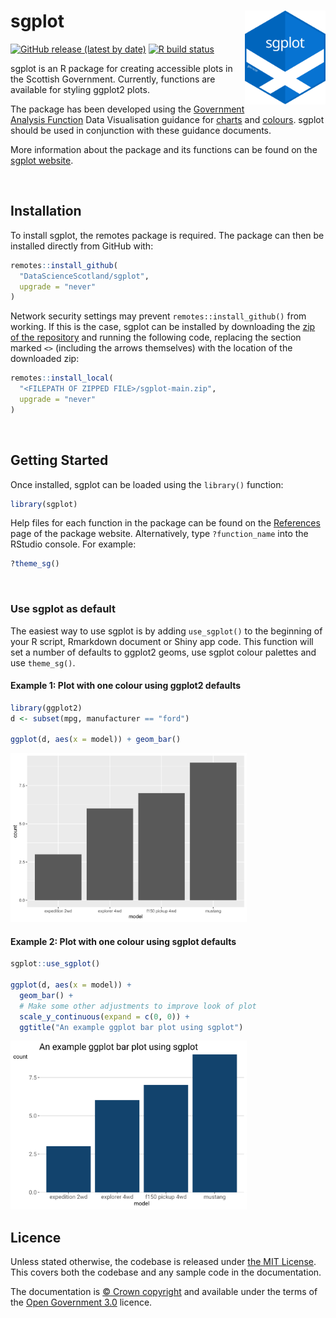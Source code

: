 
<!-- README.md is generated from README.Rmd. Please edit that file -->

# sgplot <img src="man/figures/logo.svg" alt="sgplot logo" align="right" height="150"/>

<!-- badges: start -->

[![GitHub release (latest by
date)](https://img.shields.io/github/v/release/DataScienceScotland/sgplot)](https://github.com/DataScienceScotland/sgplot/releases/latest)
[![R build
status](https://github.com/DataScienceScotland/sgplot/workflows/R-CMD-check/badge.svg)](https://github.com/DataScienceScotland/sgplot/actions)

<!-- badges: end -->

sgplot is an R package for creating accessible plots in the Scottish
Government. Currently, functions are available for styling ggplot2
plots.

The package has been developed using the [Government Analysis
Function](https://analysisfunction.civilservice.gov.uk/) Data
Visualisation guidance for
[charts](https://analysisfunction.civilservice.gov.uk/policy-store/data-visualisation-charts/)
and
[colours](https://analysisfunction.civilservice.gov.uk/policy-store/data-visualisation-colours-in-charts/).
sgplot should be used in conjunction with these guidance documents.

More information about the package and its functions can be found on the
[sgplot website](https://DataScienceScotland.github.io/sgplot).

<br>

## Installation

To install sgplot, the remotes package is required. The package can then
be installed directly from GitHub with:

``` r
remotes::install_github(
  "DataScienceScotland/sgplot",
  upgrade = "never"
)
```

Network security settings may prevent `remotes::install_github()` from
working. If this is the case, sgplot can be installed by downloading the
[zip of the
repository](https://github.com/DataScienceScotland/sgplot/archive/main.zip)
and running the following code, replacing the section marked `<>`
(including the arrows themselves) with the location of the downloaded
zip:

``` r
remotes::install_local(
  "<FILEPATH OF ZIPPED FILE>/sgplot-main.zip",
  upgrade = "never"
)
```

<br>

## Getting Started

Once installed, sgplot can be loaded using the `library()` function:

``` r
library(sgplot)
```

Help files for each function in the package can be found on the
[References](https://datasciencescotland.github.io/sgplot/reference)
page of the package website. Alternatively, type `?function_name` into
the RStudio console. For example:

``` r
?theme_sg()
```

<br>

### Use sgplot as default

The easiest way to use sgplot is by adding `use_sgplot()` to the
beginning of your R script, Rmarkdown document or Shiny app code. This
function will set a number of defaults to ggplot2 geoms, use sgplot
colour palettes and use `theme_sg()`.

#### Example 1: Plot with one colour using ggplot2 defaults

``` r
library(ggplot2)
d <- subset(mpg, manufacturer == "ford")

ggplot(d, aes(x = model)) + geom_bar()
```

<img src="man/figures/README-ex1-1.svg" alt="Plot with grey background, white grid lines and dark grey bars." width="75%" />

#### Example 2: Plot with one colour using sgplot defaults

``` r
sgplot::use_sgplot()

ggplot(d, aes(x = model)) + 
  geom_bar() +
  # Make some other adjustments to improve look of plot
  scale_y_continuous(expand = c(0, 0)) +
  ggtitle("An example ggplot bar plot using sgplot")
```

<img src="man/figures/README-ex2-1.svg" alt="Plot with white background, light grey horizontal grid lines and dark blue bars." width="75%" />

<br>

## Licence

Unless stated otherwise, the codebase is released under [the MIT
License](LICENSE). This covers both the codebase and any sample code in
the documentation.

The documentation is [© Crown
copyright](http://www.nationalarchives.gov.uk/information-management/re-using-public-sector-information/uk-government-licensing-framework/crown-copyright/)
and available under the terms of the [Open Government
3.0](http://www.nationalarchives.gov.uk/doc/open-government-licence/version/3/)
licence.
